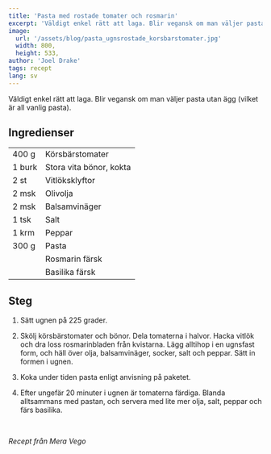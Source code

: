 ```yaml
---
title: 'Pasta med rostade tomater och rosmarin'
excerpt: 'Väldigt enkel rätt att laga. Blir vegansk om man väljer pasta utan ägg (vilket är all vanlig pasta).'
image:
  url: '/assets/blog/pasta_ugnsrostade_korsbarstomater.jpg'
  width: 800,
  height: 533,
author: 'Joel Drake'
tags: recept
lang: sv
---
```


Väldigt enkel rätt att laga. Blir vegansk om man väljer pasta utan ägg (vilket är all vanlig pasta).

## Ingredienser

|        |                         |
| ------ | ----------------------- |
| 400 g  | Körsbärstomater         |
| 1 burk | Stora vita bönor, kokta |
| 2 st   | Vitlöksklyftor          |
| 2 msk  | Olivolja                |
| 2 msk  | Balsamvinäger           |
| 1 tsk  | Salt                    |
| 1 krm  | Peppar                  |
| 300 g  | Pasta                   |
|        | Rosmarin färsk          |
|        | Basilika färsk          |

## Steg

1. Sätt ugnen på 225 grader.

2. Skölj körsbärstomater och bönor. Dela tomaterna i halvor. Hacka vitlök och dra loss rosmarinbladen från kvistarna. Lägg alltihop i en ugnsfast form, och häll över olja, balsamvinäger, socker, salt och peppar. Sätt in formen i ugnen.

3. Koka under tiden pasta enligt anvisning på paketet.

4. Efter ungefär 20 minuter i ugnen är tomaterna färdiga. Blanda alltsammans med pastan, och servera med lite mer olja, salt, peppar och färs basilika.

<br />

_Recept från Mera Vego_
